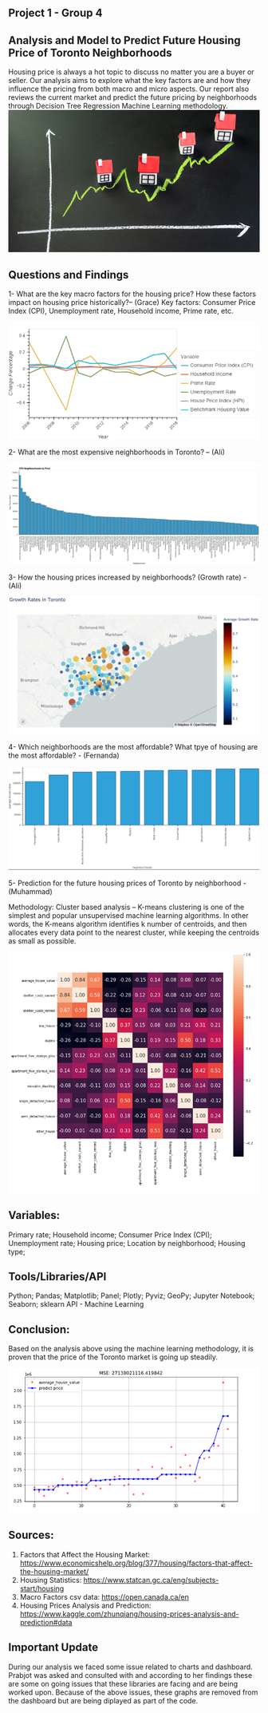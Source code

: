 ## Project 1 - Group 4

## Analysis and Model to Predict Future Housing Price of Toronto Neighborhoods

Housing price is always a hot topic to discuss no matter you are a buyer or seller. Our analysis aims to explore what the key factors are and how they influence the pricing from both macro and micro aspects. Our report also reviews the current market and predict the future pricing by neighborhoods through Decision Tree Regression Machine Learning methodology.   
![welcome_pic](PNG/welcome_pic.PNG)

## Questions and Findings

1-	 What are the key macro factors for the housing price? How these factors impact on housing price historically?– (Grace)
  Key factors: Consumer Price Index (CPI), Unemployment rate, Household income, Prime rate, etc.

![macro_variables](PNG/macro_variables.PNG)

2-	 What are the most expensive neighborhoods in Toronto? – (Ali)

![most_expensive_neighbourhood](PNG/most_expensive_neighbourhood.PNG)

3-	 How the housing prices increased by neighborhoods? (Growth rate) - (Ali)

![growth_rate](PNG/growth_rate.PNG)

4-	 Which neighborhoods are the most affordable? What tpye of housing are the most affordable? - (Fernanda)

![gmost_affordable](PNG/most_affordable.PNG)

5-	 Prediction for the future housing prices of Toronto by neighborhood - (Muhammad)

Methodology: Cluster based analysis – K-means clustering is one of the simplest and popular unsupervised machine learning algorithms. In other words, the K-means algorithm identifies k number of centroids, and then allocates every data point to the nearest cluster, while keeping the centroids as small as possible.

![housing_type_cooefficient](PNG/housing_type_cooefficient.PNG)


## Variables:

Primary rate;
Household income;
Consumer Price Index (CPI);
Unemployment rate;
Housing price;
Location by neighborhood;
Housing type;

## Tools/Libraries/API
Python;
Pandas;
Matplotlib;
Panel;
Plotly;
Pyviz;
GeoPy;
Jupyter Notebook;
Seaborn;
sklearn API - Machine Learning


## Conclusion:
Based on the analysis above using the machine learning methodology, it is proven that the price of the Toronto market is going up steadily.

![housing_price_prediction](PNG/housing_price_prediction.PNG)


## Sources:
1. Factors that Affect the Housing Market: https://www.economicshelp.org/blog/377/housing/factors-that-affect-the-housing-market/
2. Housing Statistics: https://www.statcan.gc.ca/eng/subjects-start/housing
3. Macro Factors csv data: https://open.canada.ca/en
4. Housing Prices Analysis and Prediction: https://www.kaggle.com/zhunqiang/housing-prices-analysis-and-prediction#data

## Important Update
During our analysis we faced some issue related to charts and dashboard.
 Prabjot was asked and consulted with and according to her findings these are some on going issues that these libraries are facing and are being worked upon.
 Because of the above issues, these graphs are removed from the dashboard but are being diplayed as part of the code.
